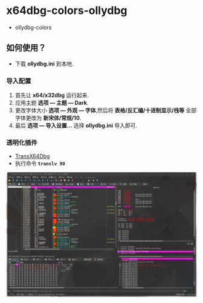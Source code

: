 # x64dbg-colors-ollydbg
- ollydbg-colors
## 如何使用？
- 下载 __ollydbg.ini__ 到本地.
  
### 导入配置
  
1. 首先让 __x64/x32dbg__ 运行起来.
2. 应用主题 __选项 — 主题 — Dark__.
3. 更改字体大小 __选项 — 外观 — 字体__,然后将 __表格/反汇编/十进制显示/栈等__ 全部字体更改为 __新宋体/常规/10__.
4. 最后 __选项 — 导入设置...__ 选择 __ollydbg.ini__ 导入即可.

### 透明化插件
  
- [TransX64Dbg](https://github.com/levisre/TransX64Dbg/releases)
- 执行命令 __``translv 90``__
  
![image](https://github.com/XLjiangA/x64dbg-colors-ollydbg/blob/main/20210907230112.png)
